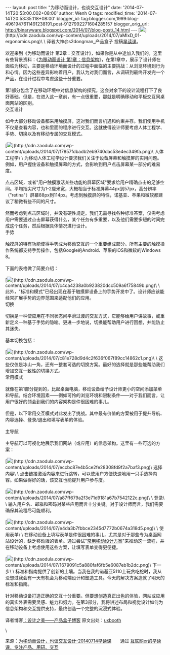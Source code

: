--- layout: post title: "为移动而设计，也谈交互设计" date:
'2014-07-14T20:53:00.002+08:00' author: Wenh Q tags: modified\_time:
'2014-07-14T20:53:35.118+08:00' blogger\_id:
tag:blogger.com,1999:blog-4961947611491238191.post-9127992271604285157
blogger\_orig\_url:
http://binaryware.blogspot.com/2014/07/blog-post\_14.html ---
[![](https://images-blogger-opensocial.googleusercontent.com/gadgets/proxy?url=http%3A%2F%2Fcdn.zaodula.com%2Fwp-content%2Fuploads%2F2014%2F07%2FaMIxD_01-ergonomics.png&container=blogger&gadget=a&rewriteMime=image%2F*)](http://cdn.zaodula.com/wp-content/uploads/2014/07/aMIxD_01-ergonomics.png)\
\
译者大神@s2dongman\_产品盒子 投稿[早读课](http://zaodula.com/)。\
\
欢迎来到《为移动而设计
第2章：交互设计》，如果你是从中途加入我们的，这里有些背景资料：《[为移动而设计
第1章：信息架构](http://zaodula.com/archives/1755.html)》，在第1章中，展示了设计师在面临为移动，主要是移动环境而设计的过程中面临的主要挑战：从浏览环境到行为和心情。因为这些差异影响着用户，我认为对我们而言，从调研到最终开发完一个产品，在设计过程中考虑这些十分重要。\
\
第1部分包含了在移动环境中对信息架构的探究。这会对余下的设计流程打下了良好基础。但是，在进入这一章前，有一点很重要，那就是明确移动和平板交互同桌面网站的区别。\
交互设计\
\
如今大部分移动设备都采用触摸屏，这对我们而言机遇和约束并存。我们使用手机不仅是查看内容，也和里面的程序进行交互。这就使得设计师要考虑人体工程学、手势、切换以及有移动专属的交互模式。\
\
[![](https://images-blogger-opensocial.googleusercontent.com/gadgets/proxy?url=http%3A%2F%2Fcdn.zaodula.com%2Fwp-content%2Fuploads%2F2014%2F07%2Ff7857fdbadb2eb9740dac53e4ec349fa.png&container=blogger&gadget=a&rewriteMime=image%2F*)](http://cdn.zaodula.com/wp-content/uploads/2014/07/f7857fdbadb2eb9740dac53e4ec349fa.png)\
人体工程学\
\
为移动人体工程学设计要求我们关注于设备屏幕和触摸屏的实用问题。例如，用户握住设备和触摸屏幕的方式，会影响到用户点击屏幕某一部分的难易度。\
\
点击区域，或者"用户触摸激活某些功能的屏幕区域"要求给用户精确点击的足够空间。平均指尖尺寸为1-2厘米宽，大概相当于标准屏幕44px到57px，高分辨率（"retina"）屏幕88px到114px。考虑到触摸屏的特性，诺基亚、苹果和微软都建议了稍微有些不同的尺寸。\
\
然而考虑到点击区域时，并没有硬性规定。我们无需寻找各种标准答案，仅需考虑用户需要通过点击屏幕获得什么，某个任务有多重要，以及他们需要多短的时间完成这个任务，然后根据具体情况进行设计。\
手势\
\
触摸屏的特有功能使得手势成为移动交互的一个重要组成部分。所有主要的触摸操作系统都支持手势操作，包括Google的Android、苹果的iOS和微软的Windows
8。\
\
下面的表格做了简要介绍：\
\
[![](https://images-blogger-opensocial.googleusercontent.com/gadgets/proxy?url=http%3A%2F%2Fcdn.zaodula.com%2Fwp-content%2Fuploads%2F2014%2F07%2Fc4ca4238a0b923820dcc509a6f75849b.png&container=blogger&gadget=a&rewriteMime=image%2F*)](http://cdn.zaodula.com/wp-content/uploads/2014/07/c4ca4238a0b923820dcc509a6f75849b.png)\
\
此外，"标准和模式"已经出现在基于触摸屏设备上的手势开发中了。设计师应该能经常扩展手势的边界范围来适配他们的应用。\
切换\
\
切换是一种使应用在不同状态间平滑过渡的交互方式，它能够给用户讲故事，或重新定义一种基于手势的隐喻。更进一步地说，切换能帮助用户进行回想，并能防止其迷失。\
\
基本切换包括：\
\
[![](https://images-blogger-opensocial.googleusercontent.com/gadgets/proxy?url=http%3A%2F%2Fcdn.zaodula.com%2Fwp-content%2Fuploads%2F2014%2F07%2Fc81e728d9d4c2f636f067f89cc14862c1.png&container=blogger&gadget=a&rewriteMime=image%2F*)](http://cdn.zaodula.com/wp-content/uploads/2014/07/c81e728d9d4c2f636f067f89cc14862c1.png)\
\
这些仅仅是冰山一角，还有一整套可选的切换方案。最好的选择就是那些能帮助我们增加交互一致性的切换方式。\
常用模式\
\
就像在第1部分提到的，比起桌面电脑，移动设备给予设计师更小的空间添加菜单和导航。结合环境因素——例如可怜的浏览环境和限制条件——对于我们而言，让用户很好的领会到我们的内容架构是件很困难的事儿。\
\
但是，以下常用交互模式对此发出了挑战。其中最有价值的方案被用于提升导航、内容选择、登录/退出和填写表单的体验。\
\
主导航\
\
主导航可以可视化地展示我们网站（或应用）的信息架构。这里有一些可选的方案：\
\
[![](https://images-blogger-opensocial.googleusercontent.com/gadgets/proxy?url=http%3A%2F%2Fcdn.zaodula.com%2Fwp-content%2Fuploads%2F2014%2F07%2Feccbc87e4b5ce2fe28308fd9f2a7baf3.png&container=blogger&gadget=a&rewriteMime=image%2F*)](http://cdn.zaodula.com/wp-content/uploads/2014/07/eccbc87e4b5ce2fe28308fd9f2a7baf3.png)\
选择内容\
\
点击链接激活内容来进行跳转，可以使用户方便快速地用一只手选择内容。如果做得好的话，该交互也能提升用户参与度。\
\
[![](https://images-blogger-opensocial.googleusercontent.com/gadgets/proxy?url=http%3A%2F%2Fcdn.zaodula.com%2Fwp-content%2Fuploads%2F2014%2F07%2Fa87ff679a2f3e71d9181a67b7542122c.png&container=blogger&gadget=a&rewriteMime=image%2F*)](http://cdn.zaodula.com/wp-content/uploads/2014/07/a87ff679a2f3e71d9181a67b7542122c.png)\
\
登录\
\
输入用户名、邮箱和密码对某些应用而言十分关键。对于设计师而言，我们需要确保其流程尽可能顺利。\
\
[![](https://images-blogger-opensocial.googleusercontent.com/gadgets/proxy?url=http%3A%2F%2Fcdn.zaodula.com%2Fwp-content%2Fuploads%2F2014%2F07%2Fe4da3b7fbbce2345d7772b0674a318d5.png&container=blogger&gadget=a&rewriteMime=image%2F*)](http://cdn.zaodula.com/wp-content/uploads/2014/07/e4da3b7fbbce2345d7772b0674a318d5.png)\
\
使用表单\
\
在移动设备上填写表单是件很困难的事儿，尤其是对于那些专为桌面网站设计的，缺乏移动版的表单。通过尝试"[常用移动设计方案](http://www.smashingmagazine.com/2010/03/11/forms-on-mobile-devices-modern-solutions/)"来推动这一流程，并在移动设备上考虑使用这些方案，让填写表单变得更便捷。\
\
[![](https://images-blogger-opensocial.googleusercontent.com/gadgets/proxy?url=http%3A%2F%2Fcdn.zaodula.com%2Fwp-content%2Fuploads%2F2014%2F07%2F1679091c5a880faf6fb5e6087eb1b2dc.png&container=blogger&gadget=a&rewriteMime=image%2F*)](http://cdn.zaodula.com/wp-content/uploads/2014/07/1679091c5a880faf6fb5e6087eb1b2dc.png)\
下一步\
\
标准和指南提供了创新的土壤。当我在我的诺基亚5110上玩贪吃蛇时，我从没想过我会有一天有机会为移动端设计和塑造工具。今天的解决方案造就了明天的标准和指南。\
\
针对移动设备打造正确的交互十分重要。但要想创造真正出色的体验，网站或应用的真实外表需要灵感、魅力和努力。在第3部分，我将讲述布局和视觉设计如何为信息架构和交互提供支持，最终创造一个完整的沉浸式体验。\
\
译者博客[：设计之美——产品盒子博客](http://s2dongman.com/?p=645)
原文出处：[uxbooth](http://www.uxbooth.com/articles/designing-for-mobile-part-2-interaction-design/)
<div>

\

</div>

<div>

来源：[为移动而设计，也谈交互设计-20140714早读课](http://zaodula.com/archives/8236.html)　　通过 [互联网er的早读课，专注产品、用研、交互](http://zaodula.com/)

</div>
